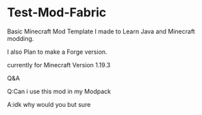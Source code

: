 # Test-Mod-Fabric
Basic Minecraft Mod Template I made to Learn Java and Minecraft modding.

I also Plan to make a Forge version.

currently for Minecraft Version 1.19.3

Q&A

Q:Can i use this mod in my Modpack

A:idk why would you but sure
